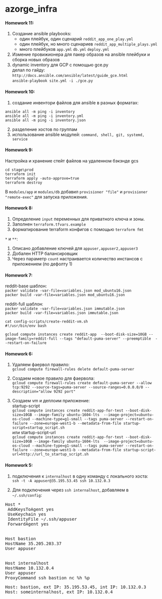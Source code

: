 # azorge_infra
#### Homework 11:
1. Создание ansible playbooks: <br/>
	* один плейбук, один сценарий `reddit_app_one_play.yml`
	* один плейбук, но много сценариев `reddit_app_multiple_plays.yml`
	* много плейбуков `app.yml` `db.yml` `deploy.yml`
2. Измение провижионера для пакер образов на ansible плейбуки и сборка новых образов
3. dynamic inventory для GCP c помощью gce.py <br/>
	делал по гайду: `http://docs.ansible.com/ansible/latest/guide_gce.html` <br/>
    `ansible-playbook site.yml -i ./gce.py`



#### Homework 10:

1. создание инвентори файлов для ansible в разных форматах:
```
ansible all -m ping -i inventory
ansible all -m ping -i inventory.yml
ansible all -m ping -i inventory.json
```
2. разделение хостов по группам
3. использование ansible модулей: `command, shell, git, systemd, service` 


#### Homework 9:

Настройка и хранение стейт файлов на удаленном бэкэнде gcs <br/>
```
cd stage\prod
terraform init
terraform apply -auto-approve=true
terraform destroy 
```

 В `modules/app` и `modules/db` добавил `provisioner "file"` и `provisioner "remote-exec"`
 для запуска приложения.

#### Homework 8:
1. Определение `input` переменных для приватного ключа и зоны.
2. Заполнен `terraform.tfvars.example`
3. форматирование terraform конфигов с помощью `terraform fmt`

`*` и `**`:
1. Описано добавление ключей для `appuser,appuser2,appuser3`
2. Добален HTTP балансировщик
3. Через параметр `count` настраивается количество инстансов с приложением (по дефолту 1)


#### Homework 7:
reddit-base шаблон: <br/>
`packer validate -var-file=variables.json mod_ubuntu16.json` <br/>
`packer build -var-file=variables.json mod_ubuntu16.json`

reddit-full шаблон:<br/>
`packer validate -var-file=variables.json immutable.json` <br/>
`packer build -var-file=variables.json immutable.json`

```
cat config-scripts/create-reddit-vm.sh 
#!/usr/bin/env bash

gcloud compute instances create reddit-app  --boot-disk-size=10GB --image-family=reddit-full --tags "default-puma-server" --preemptible  --restart-on-failure
```

#### Homework 6:
1. Удаляем фаервол правило: <br/>
`gcloud compute firewall-rules delete default-puma-server`

2. Создаем новое правило для фаервола: <br/>
`gcloud compute firewall-rules create default-puma-server --allow tcp:9292 --source-tags=puma-server --source-ranges=0.0.0.0/0 --description="allow 9292 port"`

3. Создаем vm и деплоим приложение: <br/>
startup-script <br/>
`gcloud compute instances create reddit-app-for-test --boot-disk-size=10GB --image-family ubuntu-1604-lts  --image-project=ubuntu-os-cloud --machine-type=g1-small --tags puma-server --restart-on-failure --zone=europe-west1-b --metadata-from-file startup-script=startup_script.sh`<br/>
или startup-script-url<br/>
`gcloud compute instances create reddit-app-for-test --boot-disk-size=10GB --image-family ubuntu-1604-lts  --image-project=ubuntu-os-cloud --machine-type=g1-small --tags puma-server --restart-on-failure --zone=europe-west1-b --metadata-from-file startup-script-url=http://url_to_startup_script.sh`

 
#### Homework 5:
1. подключения к `internalhost` в одну команду с локального хоста:<br />
`ssh -t -A appuser@35.195.53.45 ssh 10.132.0.3`

2. Для подключения через `ssh internalhost`, добавляем в `~/.ssh/config`:
<pre>Host *
 AddKeysToAgent yes
 UseKeychain yes
 IdentityFile ~/.ssh/appuser
 ForwardAgent yes
<br />
Host bastion
HostName 35.205.203.37
User appuser
<br />
Host internalhost
HostName 10.132.0.4
User appuser
ProxyCommand ssh bastion nc %h %p</pre>

<pre>Host: bastion, ext IP: 35.195.53.45, int IP: 10.132.0.3
Host: someinternalhost, ext IP: 10.132.0.4</pre>

